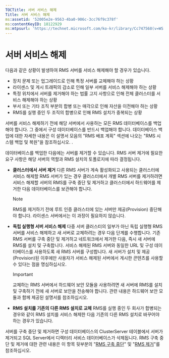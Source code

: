 ```yaml
---
TOCTitle: 서버 서비스 해제
Title: 서버 서비스 해제
ms:assetid: '52005e2e-9563-4ba0-906c-3cc76f9c378f'
ms:contentKeyID: 18122929
ms:mtpsurl: 'https://technet.microsoft.com/ko-kr/library/Cc747568(v=WS.10)'
---
```


서버 서비스 해제
================

다음과 같은 상황이 발생하여 RMS 서버를 서비스 해제해야 할 경우가 있습니다.

-   장치 문제 또는 업그레이드로 인해 특정 서버를 교체해야 하는 상황
-   라이센스 및 게시 트래픽의 감소로 인해 일부 서버를 서비스 해제해야 하는 상황
-   특정 위치에서 서버를 제거해야 하는 법률 고지 사항으로 인해 전체 클러스터를 서비스 해제해야 하는 상황
-   부서 또는 기타 조직 부분의 합병 또는 매각으로 인해 자산을 이전해야 하는 상황
-   RMS를 실행 중인 두 조직의 합병으로 인해 RMS 설치가 중복되는 상황

서버를 서비스 해제하기 전에 해당 서버에서 사용하는 모든 RMS 데이터베이스를 백업해야 합니다. 그 중에서 구성 데이터베이스를 반드시 백업해야 합니다. 데이터베이스 백업에 대한 자세한 내용은 이 설명서 모음의 "RMS 배포 계획" 섹션에 나오는 "RMS 시스템 백업 및 복원"을 참조하십시오. .

데이터베이스를 백업한 다음에는 서버를 제거할 수 있습니다. RMS 서버 제거에 필요한 요구 사항은 해당 서버의 역할과 RMS 설치의 토폴로지에 따라 결정됩니다.

-   **클러스터에서 서버 제거** 다른 RMS 서버가 계속 활성화되고 사용되는 클러스터에 서비스 해제할 RMS 서버가 있는 경우 클러스터에서 개별 RMS 서버를 제거하려면 서비스 해제할 서버의 RMS를 구축 중단 및 제거하고 클러스터에서 하드웨어를 제거한 다음 데이터베이스를 보관해야 합니다.
    > [!NOTE]  
    > RMS를 제거하기 전에 루트 인증 클러스터에 있는 서버만 제공(Provision) 중단해야 합니다. 라이센스 서버에서는 이 과정이 필요하지 않습니다.

-   **독립 실행형 서버 서비스 해제** 다중 서버 클러스터의 일부가 아닌 독립 실행형 RMS 서버를 서비스 해제하고 새 서버로 교체하려는 경우 다음 단계를 수행합니다. 기존 RMS 서버를 구축 중단 및 제거하고 네트워크에서 제거한 다음, 즉시 새 서버에 RMS를 설치 및 구축합니다. 서비스 해제된 RMS 서버와 동일한 URL 및 구성 데이터베이스를 사용하도록 새 RMS 서버를 구성합니다. 새 서버가 설치 및 제공(Provision)된 이후에만 사용자가 서비스 해제된 서버에서 게시한 콘텐츠를 사용할 수 있다는 점을 명심하십시오.
    > [!IMPORTANT]  
    > 교체하는 RMS 서버에서 하드웨어 보안 모듈을 사용하려면 새 서버에 RMS를 설치 및 구축하기 전에 새 서버로 보안을 전송해야 합니다. 관련 내용은 하드웨어 보안 모듈과 함께 제공된 설명서를 참조하십시오.

-   **RMS 설치를 기존의 다른 RMS 설치로 교체** RMS를 실행 중인 두 회사가 합병되는 경우와 같이 RMS 설치를 서비스 해제한 다음 기존의 다른 RMS 설치로 바꾸어야 하는 경우가 있습니다.

서버를 구축 중단 및 제거하면 구성 데이터베이스의 ClusterServer 테이블에서 서버가 제거되고 SQL Server에서 디렉터리 서비스 데이터베이스가 삭제됩니다. RMS 구축 중단 및 제거에 대한 관련 내용은 이 항목 뒷부분의 "[RMS 구축 중단](https://technet.microsoft.com/9fa63daa-5fb9-4afd-8371-b38248619857)" 및 "[RMS 제거](https://technet.microsoft.com/885e3b4f-ea32-466f-9f7f-d8440b0f7c28)"를 참조하십시오.
